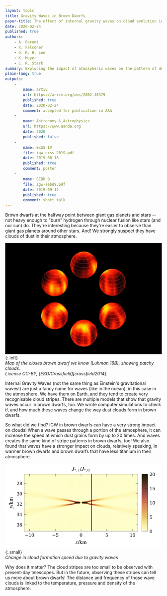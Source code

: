 ```yaml
---
layout: topic
title: Gravity Waves in Brown Dwarfs
paper-title: The effect of internal gravity waves on cloud evolution in sub-stellar atmospheres
date: 2020-02-24
published: true
authors:
    - A. Parent
    - R. Falconer
    - G. K. H. Lee
    - K. Meyer
    - C. R. Stark
summary: Exploring the impact of atmospheric waves on the pattern of dust clouds in the atmosphere of brown dwarfs.
plain-lang: true
outputs:
    -
        name: arXiv
        url: https://arxiv.org/abs/2002.10379
        published: true
        date: 2020-02-24
        comment: accepted for publication in A&A
    -
        name: Astronomy & Astrophysics
        url: https://www.aanda.org
        date: 2020
        published: false
    -
        name: ExSS IV
        file: igw-exss-2019.pdf
        date: 2019-08-18
        published: true
        comment: poster
    -
        name: SEBD 9
        file: igw-sebd9.pdf
        date: 2019-09-12
        published: true
        comment: short talk
---
```

Brown dwarfs at the halfway point between giant gas planets and stars -- not heavy enough to "burn" hydrogen through nuclear fusion like stars (and our sun) do. They're interesting because they're easier to observe than giant gas planets around other stars. And! We strongly suspect they have clouds of dust in their atmosphere.

![Surface map of the Luhman 16B brown dwarf. Credit ESO/Crossfield.][lu16b]{:.left}  
*Map of the closes brown dwarf we know (Luhman 16B), showing patchy clouds.  
License CC-BY, [ESO/Crossfield][crossfield2014].*

Internal Gravity Waves (not the same thing as Einstein's gravitational waves!) are just a fancy name for waves (like in the ocean), in this case in the atmosphere. We have them on Earth, and they tend to create very recognisable cloud stripes. There are multiple models that show that gravity waves occur in brown dwarfs, too. We wrote computer simulations to check if, and how much these waves change the way dust clouds form in brown dwarfs.

So what did we find? IGW in brown dwarfs can have a very strong impact on clouds! When a wave passes through a portion of the atmosphere, it can increase the speed at which dust grains form by up to 20 times. And waves creates the same kind of stripe patterns in brown dwarfs, too! We also found that waves have a stronger impact on clouds, relatively speaking, in warmer brown dwarfs and brown dwarfs that have less titanium in their atmosphere.

![gravity waves clouds][nucl]{:.small}  
*Change in cloud formation speed due to gravity waves*

Why does it matter? The cloud stripes are too small to be observed with present-day telescopes. But in the future, observing these stripes can tell us more about brown dwarfs! The distance and frequency of those wave clouds is linked to the temperature, pressure and density of the atmosphere.


 [lu16b]: /static/media/research/igw/luhman16b.jpg
 [nucl]: /static/media/research/igw/stripes.png
 [param]: /static/media/research/igw/param.png
